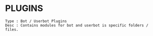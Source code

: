 # PLUGINS

```
Type : Bot / Userbot Plugins
Desc : Contains modules for bot and userbot is specific folders / files.
```